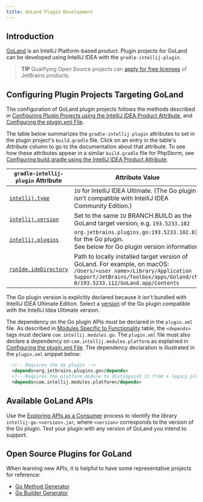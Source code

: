 ```yaml
---
title: GoLand Plugin Development
---
```

<!-- Copyright 2000-2020 JetBrains s.r.o. and other contributors. Use of this source code is governed by the Apache 2.0 license that can be found in the LICENSE file. -->

## Introduction
[GoLand](https://www.jetbrains.com/go/) is an IntelliJ Platform-based product.
Plugin projects for GoLand can be developed using IntelliJ IDEA with the `gradle-intellij-plugin`.

> **TIP** Qualifying Open Source projects can [apply for free licenses](https://www.jetbrains.com/community/opensource/) of JetBrains products.

## Configuring Plugin Projects Targeting GoLand
The configuration of GoLand plugin projects follows the methods described in [Configuring Plugin Projects using the IntelliJ IDEA Product Attribute](dev_alternate_products.md#configuring-plugin-projects-using-the-intellij-idea-product-attribute), and [Configuring the plugin.xml File](dev_alternate_products.md#configuring-pluginxml).

The table below summarizes the `gradle-intellij-plugin` attributes to set in the plugin project's `build.gradle` file.
Click on an entry in the table's *Attribute* column to go to the documentation about that attribute.
To see how these attributes appear in a similar `build.gradle` file for PhpStorm, see [Configuring build.gradle using the IntelliJ IDEA Product Attribute](/products/dev_alternate_products.md#configuring-buildgradle-using-the-intellij-idea-product-attribute).

| `gradle-intellij-plugin` Attribute                                                                                           | Attribute Value                                                                                                                                                                                    |
|------------------------------------------------------------------------------------------------------------------------------|----------------------------------------------------------------------------------------------------------------------------------------------------------------------------------------------------|
| [`intellij.type`](https://github.com/JetBrains/gradle-intellij-plugin/blob/master/README.md#intellij-platform-properties)    | `IU` for IntelliJ IDEA Ultimate. (The Go plugin isn't compatible with IntelliJ IDEA Community Edition.)                                                                                            |
| [`intellij.version`](https://github.com/JetBrains/gradle-intellij-plugin/blob/master/README.md#intellij-platform-properties) | Set to the same `IU` BRANCH.BUILD as the GoLand target version, e.g. `193.5233.102`                                                                                                                |
| [`intellij.plugins`](https://github.com/JetBrains/gradle-intellij-plugin/blob/master/README.md#intellij-platform-properties) | `org.jetbrains.plugins.go:193.5233.102.83` for the Go plugin.<br>See below for Go plugin version information.                                                                                      |
| [`runIde.ideDirectory`](https://github.com/JetBrains/gradle-intellij-plugin/blob/master/README.md#running-dsl)               | Path to locally installed target version of GoLand. For example, on macOS:<br>`/Users/<user name>/Library/Application Support/JetBrains/Toolbox/apps/Goland/ch-0/193.5233.112/GoLand.app/Contents` |

The Go plugin version is explicitly declared because it isn't bundled with IntelliJ IDEA Ultimate Edition. 
Select a [version](https://plugins.jetbrains.com/plugin/9568-go/versions) of the Go plugin compatible with the IntelliJ Idea Ultimate version. 

The dependency on the Go plugin APIs must be declared in the `plugin.xml` file.
As described in [Modules Specific to Functionality](/basics/getting_started/plugin_compatibility.md#modules-specific-to-functionality) table, the `<depends>` tags must declare `com.intellij.modules.go`.
The `plugin.xml` file must also declare a dependency on `com.intellij.modules.platform` as explained in [Configuring the plugin.xml File](dev_alternate_products.md#configuring-pluginxml). 
The dependency declaration is illustrated in the `plugin.xml` snippet below:

```xml
  <!-- Requires the Go plugin -->
  <depends>org.jetbrains.plugins.go</depends>
  <!-- Requires the platform module to distinguish it from a legacy plugin -->
  <depends>com.intellij.modules.platform</depends>
```

## Available GoLand APIs
Use the [Exploring APIs as a Consumer](/basics/getting_started/plugin_compatibility.md#exploring-apis-as-a-consumer) process to identify the library `intellij-go-<version>.jar`, where `<version>` corresponds to the version of the Go plugin.
Test your plugin with any version of GoLand you intend to support.

## Open Source Plugins for GoLand
When learning new APIs, it is helpful to have some representative projects for reference:
* [Go Method Generator](https://github.com/pkondratev/Intellij-go-method-generator)
* [Go Builder Generator](https://github.com/OddCN/go-builder-generator-idea-plugin)
